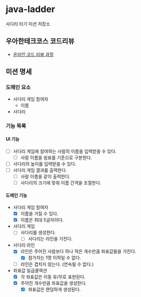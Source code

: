 # java-ladder

사다리 타기 미션 저장소

## 우아한테크코스 코드리뷰

- [온라인 코드 리뷰 과정](https://github.com/woowacourse/woowacourse-docs/blob/master/maincourse/README.md)

## 미션 명세

### 도메인 요소

- 사다리 게임 참여자
    - 이름
- 사다리

### 기능 목록

#### UI 기능

- [ ] 사다리 게임에 참여하는 사람의 이름을 입력받을 수 있다.
    - [ ] 사람 이름을 쉼표를 기준으로 구분한다.
- [ ] 사다리의 높이를 입력받을 수 있다.
- [ ] 사다리 게임 결과를 출력한다.
    - [ ] 사람 이름을 같이 출력한다.
    - [ ] 사다리의 크기에 맞춰 이름 간격을 조절한다.

#### 도메인 기능

- 사다리 게임 참여자
    - [x] 이름을 가질 수 있다.
    - [x] 이름은 최대 5글자이다.
- 사다리 게임
    - [ ] 사다리를 생성한다.
        - [ ] 사다리는 라인을 가진다.
- 사다리 라인
    - [x] 라인은 주어진 사람보다 하나 적은 개수만큼 좌표값들을 가진다.
        - [x] 참가자는 1명 이하일 수 없다.
    - [ ] 라인은 겹치지 않는다. (연속될 수 없다.)
- 좌표값 일급콜렉션
    - [x] 각 좌표값은 이동 유/무로 표현된다.
    - [x] 주어진 개수만큼 좌표값을 생성한다.
        - [x] 좌표값은 랜덤하게 생성된다.
